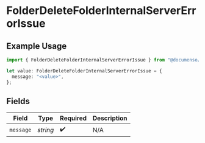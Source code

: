 # FolderDeleteFolderInternalServerErrorIssue

## Example Usage

```typescript
import { FolderDeleteFolderInternalServerErrorIssue } from "@documenso/sdk-typescript/models/errors";

let value: FolderDeleteFolderInternalServerErrorIssue = {
  message: "<value>",
};
```

## Fields

| Field              | Type               | Required           | Description        |
| ------------------ | ------------------ | ------------------ | ------------------ |
| `message`          | *string*           | :heavy_check_mark: | N/A                |